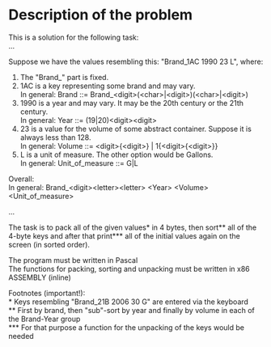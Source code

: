# Description of the problem
This is a solution for the following task:  
...

Suppose we have the values resembling this: "Brand_1AC 1990 23 L", 
where:
1. The "Brand_" part is fixed.
2. 1AC is a key representing some brand and may vary.  
In general: Brand ::= Brand_\<digit>(\<char>|\<digit>)(\<char>|\<digit>)
3. 1990 is a year and may vary. It may be the 20th century or the 21th century.  
In general: Year ::= (19|20)\<digit>\<digit>
4. 23 is a value for the volume of some abstract container. Suppose it is always less than 128.  
In general: Volume ::= \<digit>{\<digit>} | 1{\<digit>{\<digit>}}
5. L is a unit of measure. The other option would be Gallons.  
In general: Unit_of_measure ::= G|L  
  
Overall:  
In general: Brand_\<digit>\<letter>\<letter> \<Year> \<Volume> \<Unit_of_measure>  

...

The task is to pack all of the given values*
in 4 bytes, then sort** all of the 4-byte keys
and after that print*** all of the initial values again
on the screen (in sorted order).

The program must be written in Pascal  
The functions for packing, sorting and unpacking must be written in x86 ASSEMBLY (inline)

Footnotes (important!):  
\* Keys resembling "Brand_21B 2006 30 G" are entered via the keyboard  
\*\* First by brand, then "sub"-sort by year and finally by volume in each of the Brand-Year group  
\*\*\* For that purpose a function for the unpacking of the keys would be needed
